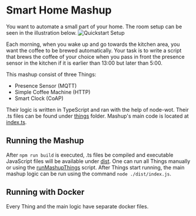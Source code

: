 # Smart Home Mashup

You want to automate a small part of your home. The room setup can be seen in the illustration below.
![Quickstart Setup](./assets/quickstart-setup.svg)

Each morning, when you wake up and go towards the kitchen area, you want the coffee to be brewed automatically.
Your task is to write a script that brews the coffee of your choice when you pass in front the presence sensor in the kitchen if it is earlier than 13:00 but later than 5:00.

This mashup consist of three Things:

-   Presence Sensor (MQTT)
-   Simple Coffee Machine (HTTP)
-   Smart Clock (CoAP)

Their logic is written in TypeScript and ran with the help of node-wot.
Their .ts files can be found under [things](./things/) folder.
Mashup's main code is located at [index.ts](./index.ts).

## Running the Mashup

After `npm run build` is executed, .ts files be compiled and executable JavaScript files will be available under [dist](./dist/).
One can run all Things manually or using the [runMashupThings](./runMashupThings.sh) script.
After Things start running, the main mashup logic can be run using the command `node ./dist/index.js`.

## Running with Docker

Every Thing and the main logic have separate docker files.
